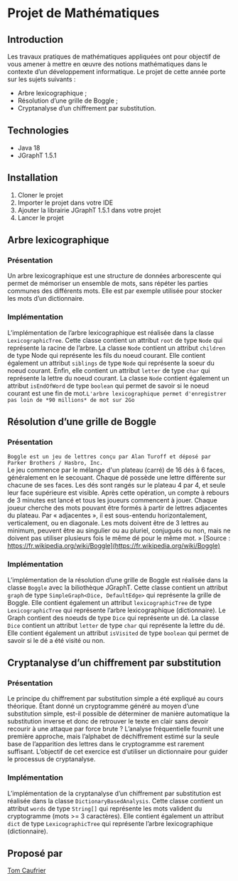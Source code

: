 # Projet de Mathématiques

## Introduction
Les travaux pratiques de mathématiques appliquées ont pour objectif de vous amener à mettre en œuvre des notions mathématiques dans le contexte d’un développement informatique.
Le projet de cette année porte sur les sujets suivants :
- Arbre lexicographique ;
- Résolution d’une grille de Boggle ;
- Cryptanalyse d’un chiffrement par substitution.

## Technologies
- Java 18
- JGraphT 1.5.1

## Installation
1. Cloner le projet
2. Importer le projet dans votre IDE
3. Ajouter la librairie JGraphT 1.5.1 dans votre projet
4. Lancer le projet

## Arbre lexicographique
### Présentation
Un arbre lexicographique est une structure de données arborescente qui permet de mémoriser un ensemble de mots, sans répéter les parties communes des différents mots. Elle est par exemple utilisée pour stocker les mots d’un dictionnaire.

### Implémentation
L’implémentation de l’arbre lexicographique est réalisée dans la classe `LexicographicTree`. Cette classe contient un attribut `root` de type `Node` qui représente la racine de l’arbre. La classe `Node` contient un attribut `children` de type Node qui représente les fils du noeud courant. Elle contient également un attribut `siblings` de type `Node` qui représente la soeur du noeud courant. Enfin, elle contient un attribut `letter` de type `char` qui représente la lettre du noeud courant. La classe `Node` contient également un attribut `isEndOfWord` de type `boolean` qui permet de savoir si le noeud courant est une fin de mot.`L'arbre lexicographique permet d'enregistrer pas loin de *90 millions* de mot sur 2Go`

## Résolution d’une grille de Boggle
### Présentation
`Boggle est un jeu de lettres conçu par Alan Turoff et déposé par Parker Brothers / Hasbro, Inc.`<br>
Le jeu commence par le mélange d'un plateau (carré) de 16 dés à 6 faces, généralement en le secouant. Chaque dé possède une lettre différente sur chacune de ses faces. Les dés sont rangés sur le plateau 4 par 4, et seule leur face supérieure est visible. Après cette opération, un compte à rebours de 3 minutes est lancé et tous les joueurs commencent à jouer.
Chaque joueur cherche des mots pouvant être formés à partir de lettres adjacentes du plateau. Par « adjacentes », il est sous-entendu horizontalement, verticalement, ou en diagonale. Les mots doivent être de 3 lettres au minimum, peuvent être au singulier ou au pluriel, conjugués ou non, mais ne doivent pas utiliser plusieurs fois le même dé pour le même mot. »
[Source : https://fr.wikipedia.org/wiki/Boggle](https://fr.wikipedia.org/wiki/Boggle)

### Implémentation
L’implémentation de la résolution d’une grille de Boggle est réalisée dans la classe `Boggle` avec la biliothèque JGraphT. Cette classe contient un attribut `graph` de type `SimpleGraph<Dice, DefaultEdge>` qui représente la grille de Boggle. Elle contient également un attribut `lexicographicTree` de type `LexicographicTree` qui représente l’arbre lexicographique (dictionnaire). Le Graph contient des noeuds de type `Dice` qui représente un dé. La classe `Dice` contient un attribut `letter` de type `char` qui représente la lettre du dé. Elle contient également un attribut `isVisited` de type `boolean` qui permet de savoir si le dé a été visité ou non.

## Cryptanalyse d’un chiffrement par substitution
### Présentation
Le principe du chiffrement par substitution simple a été expliqué au cours théorique.
Étant donné un cryptogramme généré au moyen d’une substitution simple, est-il possible de déterminer de manière automatique la substitution inverse et donc de retrouver le texte en clair sans devoir recourir à une attaque par force brute ?
L’analyse fréquentielle fournit une première approche, mais l’alphabet de déchiffrement estimé sur la seule base de l’apparition des lettres dans le cryptogramme est rarement suffisant.
L’objectif de cet exercice est d’utiliser un dictionnaire pour guider le processus de cryptanalyse.

### Implémentation
L’implémentation de la cryptanalyse d’un chiffrement par substitution est réalisée dans la classe `DictionaryBasedAnalysis`. Cette classe contient un attribut `words` de type `String[]` qui représente les mots valident du cryptogramme (mots >= 3 caractères). Elle contient également un attribut `dict` de type `LexicographicTree` qui représente l’arbre lexicographique (dictionnaire).

## Proposé par 
[Tom Caufrier](https://github.com/tomcauf/)
